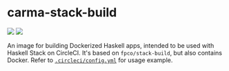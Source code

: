 # carma-stack-build

[![](https://images.microbadger.com/badges/version/formalmethods/carma-stack-build.svg)](https://hub.docker.com/r/formalmethods/carma-stack-build)
[![](https://images.microbadger.com/badges/image/formalmethods/carma-stack-build.svg)](https://microbadger.com/images/formalmethods/carma-stack-build)

An image for building Dockerized Haskell apps, intended to be used
with Haskell Stack on CircleCI. It's based on `fpco/stack-build`, but
also contains Docker. Refer to
[`.circleci/config.yml`](https://github.com/f-me/carma/blob/master/.circleci/config.yml)
for usage example.
